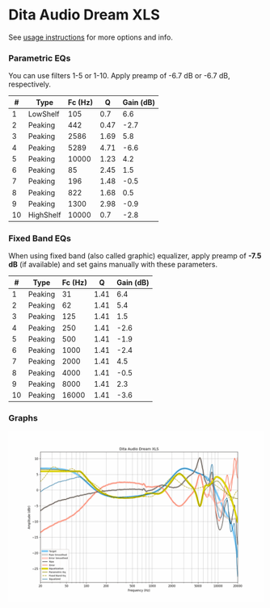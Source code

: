 # Dita Audio Dream XLS
See [usage instructions](https://github.com/jaakkopasanen/AutoEq#usage) for more options and info.

### Parametric EQs
You can use filters 1-5 or 1-10. Apply preamp of -6.7 dB or -6.7 dB, respectively.

|   # | Type      |   Fc (Hz) |    Q |   Gain (dB) |
|-----|-----------|-----------|------|-------------|
|   1 | LowShelf  |       105 | 0.7  |         6.6 |
|   2 | Peaking   |       442 | 0.47 |        -2.7 |
|   3 | Peaking   |      2586 | 1.69 |         5.8 |
|   4 | Peaking   |      5289 | 4.71 |        -6.6 |
|   5 | Peaking   |     10000 | 1.23 |         4.2 |
|   6 | Peaking   |        85 | 2.45 |         1.5 |
|   7 | Peaking   |       196 | 1.48 |        -0.5 |
|   8 | Peaking   |       822 | 1.68 |         0.5 |
|   9 | Peaking   |      1300 | 2.98 |        -0.9 |
|  10 | HighShelf |     10000 | 0.7  |        -2.8 |

### Fixed Band EQs
When using fixed band (also called graphic) equalizer, apply preamp of **-7.5 dB** (if available) and set gains manually with these parameters.

|   # | Type    |   Fc (Hz) |    Q |   Gain (dB) |
|-----|---------|-----------|------|-------------|
|   1 | Peaking |        31 | 1.41 |         6.4 |
|   2 | Peaking |        62 | 1.41 |         5.4 |
|   3 | Peaking |       125 | 1.41 |         1.5 |
|   4 | Peaking |       250 | 1.41 |        -2.6 |
|   5 | Peaking |       500 | 1.41 |        -1.9 |
|   6 | Peaking |      1000 | 1.41 |        -2.4 |
|   7 | Peaking |      2000 | 1.41 |         4.5 |
|   8 | Peaking |      4000 | 1.41 |        -0.5 |
|   9 | Peaking |      8000 | 1.41 |         2.3 |
|  10 | Peaking |     16000 | 1.41 |        -3.6 |

### Graphs
![](./Dita%20Audio%20Dream%20XLS.png)
